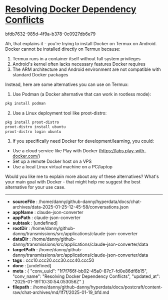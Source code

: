 # [Resolving Docker Dependency Conflicts](https://claude.ai/chat/1f7f766f-bb92-45a0-87c7-fd0e86df6b15)

bfdb7632-985d-4f9a-b378-0c0927db6e79

 Ah, that explains it - you're trying to install Docker on Termux on Android. Docker cannot be installed directly on Termux because:

1. Termux runs in a container itself without full system privileges
2. Android's kernel often lacks necessary features Docker requires
3. The ARM architecture and Android environment are not compatible with standard Docker packages

Instead, here are some alternatives you can use on Termux:

1. Use Podman (a Docker alternative that can work in rootless mode):
```bash
pkg install podman
```

2. Use a Linux deployment tool like proot-distro:
```bash
pkg install proot-distro
proot-distro install ubuntu
proot-distro login ubuntu
```

3. If you specifically need Docker for development/learning, you could:
- Use a cloud service like Play with Docker (https://labs.play-with-docker.com/)
- Set up a remote Docker host on a VPS
- Use a local Linux virtual machine on a PC/laptop

Would you like me to explain more about any of these alternatives? What's your main goal with Docker - that might help me suggest the best alternative for your use case.

---

* **sourceFile** : /home/danny/github-danny/hyperdata/docs/chat-archives/data-2025-01-25-12-45-58/conversations.json
* **appName** : claude-json-converter
* **appPath** : claude-json-converter
* **subtask** : [undefined]
* **rootDir** : /home/danny/github-danny/transmissions/src/applications/claude-json-converter
* **dataDir** : /home/danny/github-danny/transmissions/src/applications/claude-json-converter/data
* **targetPath** : /home/danny/github-danny/transmissions/src/applications/claude-json-converter/data
* **tags** : ccc10.ccc20.ccc30.ccc40.ccc50
* **done** : [undefined]
* **meta** : {
  "conv_uuid": "1f7f766f-bb92-45a0-87c7-fd0e86df6b15",
  "conv_name": "Resolving Docker Dependency Conflicts",
  "updated_at": "2025-01-19T10:30:54.053056Z"
}
* **filepath** : /home/danny/github-danny/hyperdata/docs/postcraft/content-raw/chat-archives/md/1f7f/2025-01-19_bfd.md